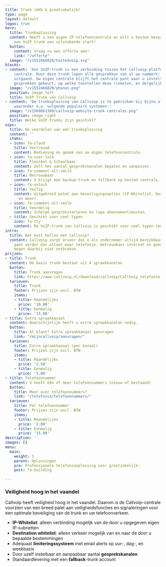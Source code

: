 ```yaml
---
title: Trunk (mkb & grootzakelijk)
type: page
layout: default
logos: true
hero:
  title: Trunkoplossing
  content: Heeft u een eigen IP-telefooncentrale en wilt u kosten besparen? Dan biedt
    een VoIP trunk een uitstekende start!
  button:
    content: Vraag nu een offerte aan!
    link: "/offerte"
  image: "/v1552466820/hostedvoip.svg"
blocks:
- content: 'Een VoIP-trunk is een verbinding tussen het Callvoip-platform en uw eigen
    centrale. Door deze trunk lopen alle gesprekken van al uw nummers: inkomend en
    uitgaand. Uw eigen centrale blijft het centrale punt waar u instelt wat er met
    gesprekken gebeurt, op welke toestellen deze rinkelen, en dergelijke.'
  image: "/v1552466820/phones.png"
  position: image_left
  title: VoIP Trunk van Callvoip
- content: 'De trunkoplossing van Callvoip is te gebruiken bij bijna alle IP-centrales,
    waaronder o.a. volgende populaire systemen:'
  image: "/v1560861389/callvoip-website-trunk-centrales.png"
  position: image_right
  title: Welke VoIP-trunks zijn geschikt?
usps:
  title: De voordelen van een trunkoplossing
  content: ''
  items:
  - icon: fa-cloud
    title: Vertrouwd
    content: Bediening en gemak van uw eigen telefooncentrale.
  - icon: fa-user-lock
    title: Flexibel & Schaalbaar
    content: Zelf het aantal gesprekskanalen bepalen en aanpassen.
  - icon: fa-comment-alt-smile
    title: Betrouwbaar
    content: U krijgt een backup-trunk en fallback op hosted centrale.
  - icon: fa-unlock
    title: Veilig
    content: Uitgebreid palet aan beveiligingsopties (IP-Whitelist, Destination Whitlest
      en meer).
  - icon: fa-comment-alt-smile
    title: Voordelig
    content: Scherpe gesprekstarieven en lage abonnementskosten.
  - title: Geschikt voor veel typen
    icon: fa-tty
    content: De VoIP-trunk van Callvoip is geschikt voor veel typen centrales.
intro:
  title: Wat kost bellen met Callvoip?
  content: Callvoip zorgt ervoor dat u als ondernemer altijd bereikbaar bent, dat
    gaat verder dan alleen maar telefonie. Betrouwbaar internet en goede apparatuur
    mogen daarbij niet ontbreken.
prijzen:
- title: Trunk
  content: De basis trunk bestaat uit 4 spraakkanalen
  button:
    title: Trunk aanvragen
    link: https://www.callvoip.nl/download/callvoip/CallVoip_telefonie_aanvraagformulier.pdf
  tarieven:
    title: Trunk
    footer: Prijzen zijn excl. BTW
    items:
    - title: Maandelijks
      price: '10.00'
    - title: Eenmalig
      price: '15.00'
- title: Extra spraakkanaal
  content: Waarschijnlijk heeft u extra spraakkanalen nodig.
  button:
    title: Al klant? Extra spraakkanaal aanvragen
    link: "/mijncallvoip/aanvragen/"
  tarieven:
    title: Extra spraakkanaal (per kanaal)
    footer: Prijzen zijn excl. BTW
    items:
    - title: Maandelijks
      price: '2.50'
    - title: Eenmalig
      price: '5.00'
- title: Telefoonnummer
  content: U heeft één of meer telefoonnummers (nieuw of bestaand)
  button:
    title: Meer over telefoonnummers?
    link: "/telefonie/telefoonnummers/"
  tarieven:
    title: Per telefoonnummer
    footer: Prijzen zijn excl. BTW
    items:
    - title: Maandelijks
      price: '2.00'
    - title: Eenmalig
      price: '15.00'
description: ''
images: []
menu:
  main:
    weight: 3
    parent: Oplossingen
    pre: Professionele telefonieoplossing voor grootzakelijk.
    post: fa-building

---
```

### Veiligheid hoog in het vaandel

Callvoip heeft veiligheid hoog in het vaandel. Daarom is de Callvoip-centrale voorzien van een breed palet aan veiligheidsfuncties en signaleringen voor een optimale beveiliging van de trunk en uw telefoonverkeer.

* **IP-Whitelist**: alleen verbinding mogelijk van de door u opgegeven eigen IP-subnetten
* **Destination whitelist**: alleen verkeer mogelijk van en naar de door u bepaalde bestemmingen
* Adequaat **limiteringssysteem** met email alerts op uur-, dag-, en weekbasis
* Door uzelf instelbaar en aanpasbaar aantal **gesprekskanalen**
* Standaardlevering met een **fallback**-trunk account